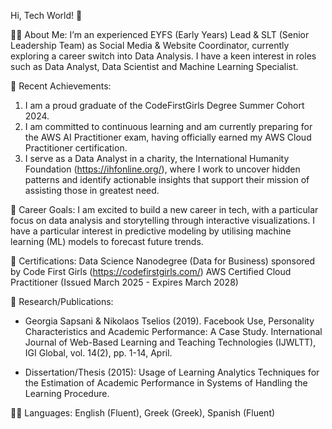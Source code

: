 Hi, Tech World! 👋

👩‍🏫 About Me:
I’m an experienced EYFS (Early Years) Lead & SLT (Senior Leadership Team) as Social Media & Website Coordinator, currently exploring a career switch into Data Analysis. 
I have a keen interest in roles such as Data Analyst, Data Scientist and Machine Learning Specialist.

🥇 Recent Achievements:
1. I am a proud graduate of the CodeFirstGirls Degree Summer Cohort 2024.
2. I am committed to continuous learning and am currently preparing for the AWS AI Practitioner exam, having officially earned my AWS Cloud Practitioner certification.
3. I serve as a Data Analyst in a charity, the International Humanity Foundation (https://ihfonline.org/), where I work to uncover hidden patterns and identify actionable insights that support their mission of assisting those in greatest need.

💼 Career Goals:
I am excited to build a new career in tech, with a particular focus on data analysis and storytelling through interactive visualizations.
I have a particular interest in predictive modeling by utilising machine learning (ML) models to forecast future trends.

🌴 Certifications: Data Science Nanodegree (Data for Business) sponsored by Code First Girls (https://codefirstgirls.com/)
                    AWS Certified Cloud Practitioner (Issued March 2025 - Expires March 2028) 

🌱 Research/Publications:
- Georgia Sapsani & Nikolaos Tselios (2019). Facebook Use, Personality Characteristics and Academic Performance: A Case Study. International Journal of Web-Based Learning and Teaching Technologies (IJWLTT), IGI     Global, vol. 14(2), pp. 1-14, April.

- Dissertation/Thesis (2015): Usage of Learning Analytics Techniques for the Estimation of Academic Performance in Systems of Handling the Learning Procedure.

🧑‍🏫 Languages: English (Fluent), Greek (Greek), Spanish (Fluent)

